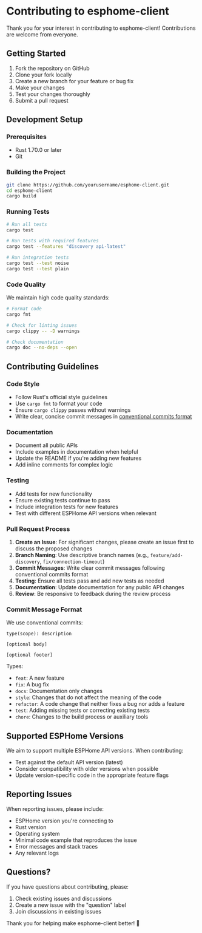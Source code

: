# Contributing to esphome-client

Thank you for your interest in contributing to esphome-client! Contributions are welcome from everyone.

## Getting Started

1. Fork the repository on GitHub
2. Clone your fork locally
3. Create a new branch for your feature or bug fix
4. Make your changes
5. Test your changes thoroughly
6. Submit a pull request

## Development Setup

### Prerequisites

- Rust 1.70.0 or later
- Git

### Building the Project

```bash
git clone https://github.com/yourusername/esphome-client.git
cd esphome-client
cargo build
```

### Running Tests

```bash
# Run all tests
cargo test

# Run tests with required features
cargo test --features "discovery api-latest"

# Run integration tests
cargo test --test noise
cargo test --test plain
```

### Code Quality

We maintain high code quality standards:

```bash
# Format code
cargo fmt

# Check for linting issues
cargo clippy -- -D warnings

# Check documentation
cargo doc --no-deps --open
```

## Contributing Guidelines

### Code Style

- Follow Rust's official style guidelines
- Use `cargo fmt` to format your code
- Ensure `cargo clippy` passes without warnings
- Write clear, concise commit messages in [conventional commits format](#commit-message-format)

### Documentation

- Document all public APIs
- Include examples in documentation when helpful
- Update the README if you're adding new features
- Add inline comments for complex logic

### Testing

- Add tests for new functionality
- Ensure existing tests continue to pass
- Include integration tests for new features
- Test with different ESPHome API versions when relevant

### Pull Request Process

1. **Create an Issue**: For significant changes, please create an issue first to discuss the proposed changes
2. **Branch Naming**: Use descriptive branch names (e.g., `feature/add-discovery`, `fix/connection-timeout`)
3. **Commit Messages**: Write clear commit messages following conventional commits format
4. **Testing**: Ensure all tests pass and add new tests as needed
5. **Documentation**: Update documentation for any public API changes
6. **Review**: Be responsive to feedback during the review process

### Commit Message Format

We use conventional commits:

```
type(scope): description

[optional body]

[optional footer]
```

Types:
- `feat`: A new feature
- `fix`: A bug fix
- `docs`: Documentation only changes
- `style`: Changes that do not affect the meaning of the code
- `refactor`: A code change that neither fixes a bug nor adds a feature
- `test`: Adding missing tests or correcting existing tests
- `chore`: Changes to the build process or auxiliary tools

## Supported ESPHome Versions

We aim to support multiple ESPHome API versions. When contributing:

- Test against the default API version (latest)
- Consider compatibility with older versions when possible
- Update version-specific code in the appropriate feature flags

## Reporting Issues

When reporting issues, please include:

- ESPHome version you're connecting to
- Rust version
- Operating system
- Minimal code example that reproduces the issue
- Error messages and stack traces
- Any relevant logs

## Questions?

If you have questions about contributing, please:

1. Check existing issues and discussions
2. Create a new issue with the "question" label
3. Join discussions in existing issues

Thank you for helping make esphome-client better! 🚀